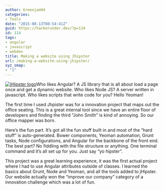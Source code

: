 ```yaml
---
author: Greenjam94
categories:
- Tools
date: "2015-08-13T08:54:41Z"
guid: https://hackerunder.dev/?p=114
id: 114
tags:
- angular
- javascript
- webdev
title: Making a website using Jhipster
url: /making-a-website-using-jhipster/
xyz_smap:
- "1"
---
```


[![jHipster logo](https://hackerunder.dev/wp-content/uploads/2015/08/logo-jhipster-196x300.png)](https://hackerunder.dev/wp-content/uploads/2015/08/logo-jhipster.png)Who likes Angular? A JS library that is all about load a page once and get a dynamic website. Who likes Node JS? A server written in javascript. Who likes scripts that write code for you? Hello Yeoman!

The first time I used Jhpister was for a innovation project that maps out the office seating. This is a great internal tool since we have an entire floor of developers and finding the third “John Smith” is kind of annoying. So our office mapper was born.

Here’s the fun part. It’s got all the fun stuff built in and most of the “hard stuff” is auto-generated. Bower components, Yeoman automation, Grunt tasks, Node configurations, and Angular for the backbone of the front end. The best part? No fiddling with the file structure or anything. One terminal command and it’s all set up for you. Just say “yo hipster”.

This project was a great learning experience, it was the first actual project where I had to use Angular attributes outside of classes. I learned the basics about Grunt, Node and Yeoman, and all the tools added to jHipster. Our website actually won the “improve our company” category of a innovation challenge which was a lot of fun.